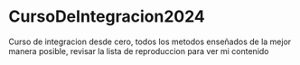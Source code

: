 # CursoDeIntegracion2024
Curso de integracion desde cero, todos los metodos enseñados de la mejor manera posible, revisar la lista de reproduccion para ver mi contenido
